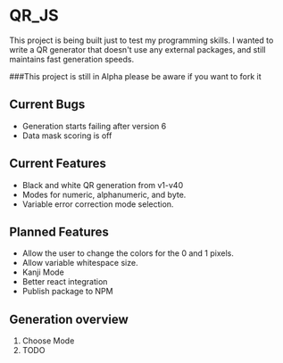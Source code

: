 # QR_JS

This project is being built just to test my programming skills. I wanted to write a QR generator that doesn't use any external packages, and still maintains fast generation speeds.

###This project is still in Alpha please be aware if you want to fork it

## Current Bugs
- Generation starts failing after version 6
- Data mask scoring is off

## Current Features
- Black and white QR generation from v1-v40
- Modes for numeric, alphanumeric, and byte.
- Variable error correction mode selection.

## Planned Features
- Allow the user to change the colors for the 0 and 1 pixels.
- Allow variable whitespace size.
- Kanji Mode
- Better react integration
- Publish package to NPM

## Generation overview
1. Choose Mode
2. TODO
